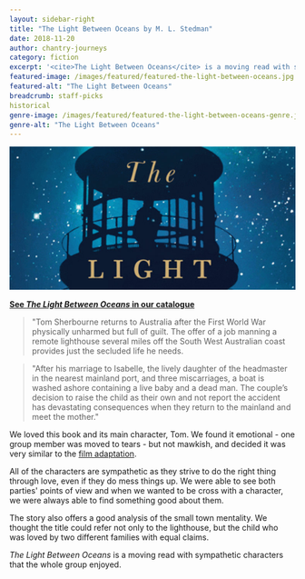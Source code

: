 ```yaml
---
layout: sidebar-right
title: "The Light Between Oceans by M. L. Stedman"
date: 2018-11-20
author: chantry-journeys
category: fiction
excerpt: '<cite>The Light Between Oceans</cite> is a moving read with sympathetic characters.'
featured-image: /images/featured/featured-the-light-between-oceans.jpg
featured-alt: "The Light Between Oceans"
breadcrumb: staff-picks
historical
genre-image: /images/featured/featured-the-light-between-oceans-genre.jpg
genre-alt: "The Light Between Oceans"
---
```


![The Light Between Oceans](/images/featured/featured-the-light-between-oceans.jpg)

**[See <cite>The Light Between Oceans</cite> in our catalogue](https://suffolk.spydus.co.uk/cgi-bin/spydus.exe/ENQ/OPAC/BIBENQ?BRN=1803551)**

> "Tom Sherbourne returns to Australia after the First World War physically unharmed but full of guilt. The offer of a job manning a remote lighthouse several miles off the South West Australian coast provides just the secluded life he needs.

> "After his marriage to Isabelle, the lively daughter of the headmaster in the nearest mainland port, and three miscarriages, a boat is washed ashore containing a live baby and a dead man. The couple’s decision to raise the child as their own and not report the accident has devastating consequences when they return to the mainland and meet the mother."

We loved this book and its main character, Tom. We found it emotional - one group member was moved to tears - but not mawkish, and decided it was very similar to the [film adaptation](https://suffolk.spydus.co.uk/cgi-bin/spydus.exe/ENQ/OPAC/BIBENQ?BRN=2098308).

All of the characters are sympathetic as they strive to do the right thing through love, even if they do mess things up. We were able to see both parties' points of view and when we wanted to be cross with a character, we were always able to find something good about them.

The story also offers a good analysis of the small town mentality. We thought the title could refer not only to the lighthouse, but the child who was loved by two different families with equal claims.

<cite>The Light Between Oceans</cite> is a moving read with sympathetic characters that the whole group enjoyed.
